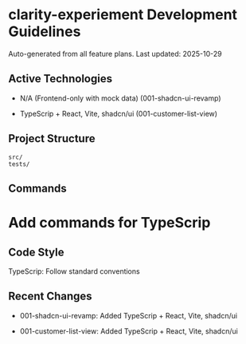 # clarity-experiement Development Guidelines

Auto-generated from all feature plans. Last updated: 2025-10-29

## Active Technologies
- N/A (Frontend-only with mock data) (001-shadcn-ui-revamp)

- TypeScrip + React, Vite, shadcn/ui (001-customer-list-view)

## Project Structure

```text
src/
tests/
```

## Commands

# Add commands for TypeScrip

## Code Style

TypeScrip: Follow standard conventions

## Recent Changes
- 001-shadcn-ui-revamp: Added TypeScrip + React, Vite, shadcn/ui

- 001-customer-list-view: Added TypeScrip + React, Vite, shadcn/ui

<!-- MANUAL ADDITIONS START -->
<!-- MANUAL ADDITIONS END -->
